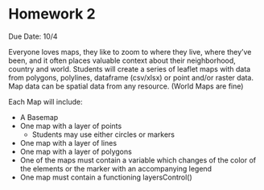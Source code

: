 # Homework 2

Due Date: 10/4

Everyone loves maps, they like to zoom to where they live, where they’ve been, and it often places valuable context about their neighborhood, country and world. Students will create a series of leaflet maps with data from polygons, polylines, dataframe (csv/xlsx) or point and/or raster data. Map data can be spatial data from any resource. (World Maps are fine)

Each Map will include: 
*	A Basemap
*	One map with a layer of points
    * Students may use either circles or markers
*	One map with a layer of lines
*	One map with a layer of polygons
*	One of the maps must contain a variable which changes of the color of the elements or the marker with an accompanying legend
*	One map must contain a functioning layersControl() 
